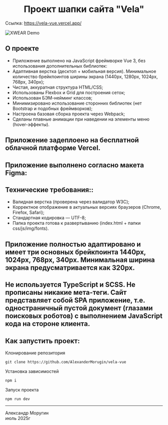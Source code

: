 <h1 align="center">Проект шапки сайта "Vela"</h1>

Ссылка: https://vela-vue.vercel.app/

![XWEAR Demo](/xwear-promo.png)

## О проекте

- Приложение выполнено на JavaScript фреймворке Vue 3, без использования дополнительных библиотек:
- Адаптивная верстка (десктоп + мобильная версия). Минимальное количество брейкпоинтов ширины экрана (1440px, 1280px, 1024px, 768px, 340px);
- Чистая, аккуратная структура HTML/CSS;
- Использованы Flexbox и Grid для построения сеток;
- Использован БЭМ-нейминг классов;
- Минимизировано использование сторонних библиотек (нет Bootstrap и подобных фреймворков);
- Настроена базовая сборка проекта через Webpack;
- Сделаны плавные анимации при наведении на элементы меню (hover-эффекты).

## Приложение задеплоено на бесплатной облачной платформе Vercel.

## Приложение выполнено согласно макета Figma:

## Технические требования::

- Валидная верстка (проверена через валидатор W3C);
- Корректное отображение в актуальных версиях браузеров (Chrome, Firefox, Safari);
- Стандартная кодировка — UTF-8;
- Папка проекта готова к развертыванию (index.html + папки css/js/img/fonts).

## Приложение полностью адаптировано и имеет три основных брейкпоинта 1440px, 1024px, 768px, 340px. Минимальная ширина экрана предусматривается как 320px.

## Не используется TypeScript и SCSS. Не прописаны никакие мета-теги. Сайт представляет собой SPA приложение, т.е. одностраничный пустой документ (глазами поисковых роботов) с выполнением JavaScript кода на стороне клиента.

## Как запустить проект:

Клонирование репозитория

```
git clone https://github.com/AlexanderMorugin/vela-vue
```

Установка зависимостей

```
npm i
```

Запуск проекта

```
npm run dev
```

---

Александр Моругин\
июль 2025г
